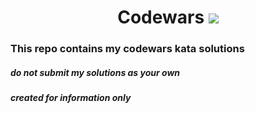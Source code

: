 <h1 align='center'> Codewars <img src='https://www.codewars.com/users/saintpvul/badges/large'> </h1>

### This repo contains my codewars kata solutions

##### do not submit my solutions as your own

##### created for information only
